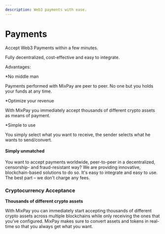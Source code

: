 ```yaml
---
description: Web3 payments with ease.
---
```


# Payments

Accept Web3 Payments within a few minutes.

Fully decentralized, cost-effective and easy to integrate.

Advantages:

\*No middle man

Payments performed with MixPay are peer to peer. No one but you holds your funds at any time.

\*Optimize your revenue

With MixPay you immediately accept thousands of different crypto assets as means of payment.

\*Simple to use

You simply select what you want to receive, the sender selects what he wants to send/convert.

&#x20;

#### **Simply unmatched**

You want to accept payments worldwide, peer-to-peer in a decentralized, censorship- and fraud-resistant way? We are providing innovative, blockchain-based solutions to do so. It's easy to integrate and easy to use. The best part – we don't charge any fees.

### **Cryptocurrency Acceptance**

**Thousands of different crypto assets**

With MixPay you can immediately start accepting thousands of different crypto assets across multiple blockchains while only receiving the ones that you’ve configured. MixPay makes sure to convert assets and tokens in real-time so that you always get what you want.

